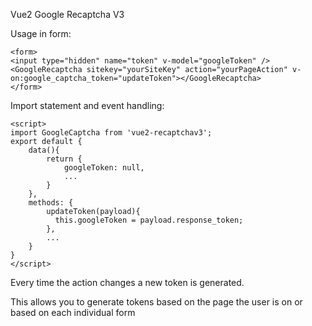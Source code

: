 Vue2 Google Recaptcha V3

Usage in form:
```
<form>
<input type="hidden" name="token" v-model="googleToken" />
<GoogleRecaptcha sitekey="yourSiteKey" action="yourPageAction" v-on:google_captcha_token="updateToken"></GoogleRecaptcha>
</form>
```

Import statement and event handling:

```
<script>
import GoogleCaptcha from 'vue2-recaptchav3';
export default {
    data(){
        return {
            googleToken: null,
            ...
        }
    },
    methods: {
        updateToken(payload){
          this.googleToken = payload.response_token;
        },
        ...
    }
}
</script>

```

Every time the action changes a new token is generated. 

This allows you to generate tokens based on the page the user is on or based on each individual form
